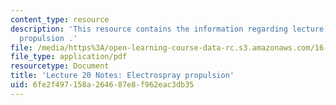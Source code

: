 ```yaml
---
content_type: resource
description: 'This resource contains the information regarding lecture 20 notes: electrospray
  propulsion .'
file: /media/https%3A/open-learning-course-data-rc.s3.amazonaws.com/16-522-space-propulsion-spring-2015/6fe2f497158a264687e8f962eac3db35_MIT16_522S15_Lecture20.pdf
file_type: application/pdf
resourcetype: Document
title: 'Lecture 20 Notes: Electrospray propulsion'
uid: 6fe2f497-158a-2646-87e8-f962eac3db35
---
```

